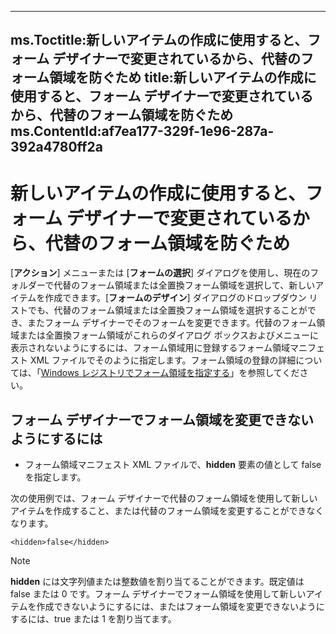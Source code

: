 

---
ms.Toctitle:新しいアイテムの作成に使用すると、フォーム デザイナーで変更されているから、代替のフォーム領域を防ぐため
title:新しいアイテムの作成に使用すると、フォーム デザイナーで変更されているから、代替のフォーム領域を防ぐため
ms.ContentId:af7ea177-329f-1e96-287a-392a4780ff2a
---
# 新しいアイテムの作成に使用すると、フォーム デザイナーで変更されているから、代替のフォーム領域を防ぐため




[**アクション**] メニューまたは [**フォームの選択**] ダイアログを使用し、現在のフォルダーで代替のフォーム領域または全置換フォーム領域を選択して、新しいアイテムを作成できます。[**フォームのデザイン**] ダイアログのドロップダウン リストでも、代替のフォーム領域または全置換フォーム領域を選択することができ、またフォーム デザイナーでそのフォームを変更できます。代替のフォーム領域または全置換フォーム領域がこれらのダイアログ ボックスおよびメニューに表示されないようにするには、フォーム領域用に登録するフォーム領域マニフェスト XML ファイルでそのように指定します。フォーム領域の登録の詳細については、「[Windows レジストリでフォーム領域を指定する](0de3fcb1-b357-8300-c943-9a5a788d4976.md)」を参照してください。

## フォーム デザイナーでフォーム領域を変更できないようにするには

- フォーム領域マニフェスト XML ファイルで、**hidden** 要素の値として false を指定します。

次の使用例では、フォーム デザイナーで代替のフォーム領域を使用して新しいアイテムを作成すること、または代替のフォーム領域を変更することができなくなります。

```sourcecode
<hidden>false</hidden>
```


>[!NOTE]
>**hidden** には文字列値または整数値を割り当てることができます。既定値は false または 0 です。フォーム デザイナーでフォーム領域を使用して新しいアイテムを作成できないようにするには、またはフォーム領域を変更できないようにするには、true または 1 を割り当てます。






